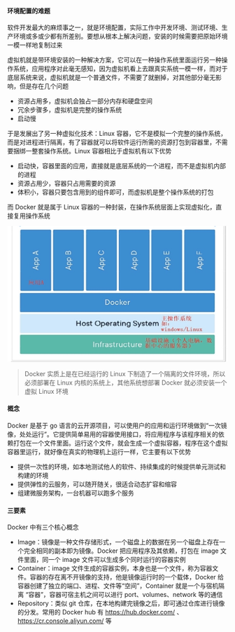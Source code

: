 #### 环境配置的难题

软件开发最大的麻烦事之一，就是环境配置，实际工作中开发环境、测试环境、生产环境或多或少都有所差别。要想从根本上解决问题，安装的时候需要把原始环境一模一样地复制过来

虚拟机就是带环境安装的一种解决方案，它可以在一种操作系统里面运行另一种操作系统，应用程序对此毫无感知，因为虚拟机看上去跟真实系统一模一样，而对于底层系统来说，虚拟机就是一个普通文件，不需要了就删掉，对其他部分毫无影响，但是存在几个问题

- 资源占用多，虚拟机会独占一部分内存和硬盘空间
- 冗余步骤多，虚拟机是完整的操作系统
- 启动慢

于是发展出了另一种虚拟化技术：Linux 容器，它不是模拟一个完整的操作系统，而是对进程进行隔离，有了容器就可以将软件运行所需的资源打包到容器里，不需要捆绑一整套操作系统。Linux 容器相比于虚拟机有以下优势

- 启动快，容器里面的应用，直接就是底层系统的一个进程，而不是虚拟机内部的进程
- 资源占用少，容器只占用需要的资源
- 体积小，容器只要包含用到的组件即可，而虚拟机是整个操作系统的打包

而 Docker 就是属于 Linux 容器的一种封装，在操作系统层面上实现虚拟化，直接复用操作系统

![](../../assets/docker-system.png)

> Docker 实质上是在已经运行的 Linux 下制造了一个隔离的文件环境，所以必须部署在 Linux 内核的系统上，其他系统想部署 Docker 就必须安装一个虚拟 Linux 环境

#### 概念

Docker 是基于 go 语言的云开源项目，可以使用户的应用和运行环境做到“一次镜像，处处运行”。它提供简单易用的容器使用接口，将应用程序与该程序相关的依赖打包在一个文件里面。运行这个文件，就会生成一个虚拟容器，程序在这个虚拟容器里运行，就好像在真实的物理机上运行一样，它主要有以下优势

- 提供一次性的环境，如本地测试他人的软件、持续集成的时候提供单元测试和构建的环境
- 提供弹性的云服务，可以随开随关，很适合动态扩容和缩容
- 组建微服务架构，一台机器可以跑多个服务

#### 三要素

Docker 中有三个核心概念

- Image：镜像是一种文件存储形式，一个磁盘上的数据在另一个磁盘上存在一个完全相同的副本即为镜像。Docker 把应用程序及其依赖，打包在 image 文件里面，同一个 image 文件可以生成多个同时运行的容器实例
- Container：image 文件生成的容器实例，本身也是一个文件，称为容器文件。容器的存在离不开镜像的支持，他是镜像运行时的一个载体，Docker 给容器创建了独立的端口、进程、文件等“空间”，Container 就是一个与宿机隔离 “容器”，容器可宿主机之间可以进行 port、volumes、network 等的通信
- Repository：类似 git 仓库，在本地构建完镜像之后，即可通过仓库进行镜像的分发。常用的 Docker hub 有 https://hub.docker.com/ 、 https://cr.console.aliyun.com/ 等
